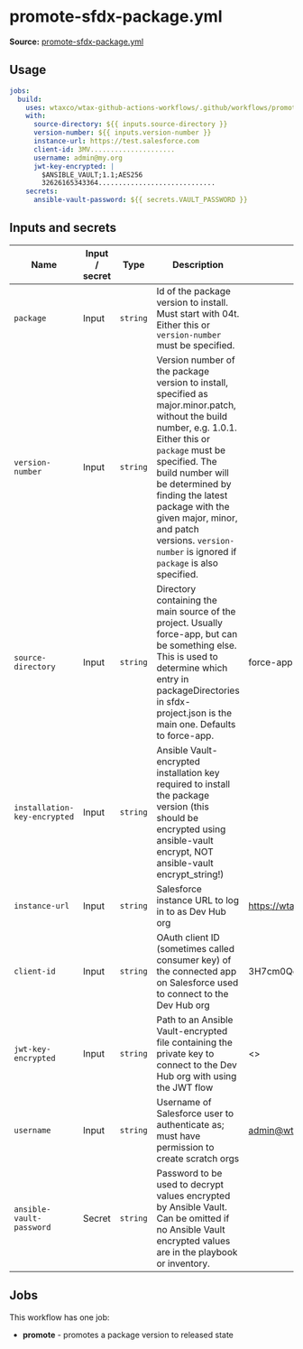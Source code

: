 # promote-sfdx-package.yml

**Source:** [promote-sfdx-package.yml](../.github/workflows/install-sfdx-package.yml)

## Usage

```yaml
jobs:
  build:
    uses: wtaxco/wtax-github-actions-workflows/.github/workflows/promote-sfdx-package.yml@main
    with:
      source-directory: ${{ inputs.source-directory }}
      version-number: ${{ inputs.version-number }}
      instance-url: https://test.salesforce.com
      client-id: 3MV.....................
      username: admin@my.org
      jwt-key-encrypted: |
        $ANSIBLE_VAULT;1.1;AES256
        32626165343364.............................
    secrets:
      ansible-vault-password: ${{ secrets.VAULT_PASSWORD }}
```

## Inputs and secrets

| Name                         | Input / secret | Type     | Description                                                                                                                                                                                                                                                                                                                                        | Default                                                                               |
|------------------------------|----------------|----------|----------------------------------------------------------------------------------------------------------------------------------------------------------------------------------------------------------------------------------------------------------------------------------------------------------------------------------------------------|---------------------------------------------------------------------------------------|
| `package`                    | Input          | `string` | Id of the package version to install. Must start with 04t. Either this or `version-number` must be specified.                                                                                                                                                                                                                                      |                                                                                       |
| `version-number`             | Input          | `string` | Version number of the package version to install, specified as major.minor.patch, without the build number, e.g. 1.0.1. Either this or `package` must be specified. The build number will be determined by finding the latest package with the given major, minor, and patch versions. `version-number` is ignored if `package` is also specified. |                                                                                       |
| `source-directory`           | Input          | `string` | Directory containing the main source of the project. Usually force-app, but can be something else. This is used to determine which entry in packageDirectories in sfdx-project.json is the main one. Defaults to force-app.                                                                                                                        | force-app                                                                             |
| `installation-key-encrypted` | Input          | `string` | Ansible Vault-encrypted installation key required to install the package version (this should be encrypted using ansible-vault encrypt, NOT ansible-vault encrypt_string!)                                                                                                                                                                         |                                                                                       |
| `instance-url`               | Input          | `string` | Salesforce instance URL to log in to as Dev Hub org                                                                                                                                                                                                                                                                                                | https://wtax.my.salesforce.com                                                        |
| `client-id`                  | Input          | `string` | OAuth client ID (sometimes called consumer key) of the connected app on Salesforce used to connect to the Dev Hub org                                                                                                                                                                                                                              | 3H7cm0QedwevwtVKpSJ4PXeI7kvPanBgB3qK0sBU06E5MSMka3xqeg9JETRkx8Z8PQxuZkUvlMJH10MQ8A9uw |
| `jwt-key-encrypted`          | Input          | `string` | Path to an Ansible Vault-encrypted file containing the private key to connect to the Dev Hub org with using the JWT flow                                                                                                                                                                                                                           | <<key for the connected app identified by client-id>>                                 |
| `username`                   | Input          | `string` | Username of Salesforce user to authenticate as; must have permission to create scratch orgs                                                                                                                                                                                                                                                        | admin@wtax.prod                                                                       |
| `ansible-vault-password`     | Secret         | `string` | Password to be used to decrypt values encrypted by Ansible Vault. Can be omitted if no Ansible Vault encrypted values are in the playbook or inventory.                                                                                                                                                                                            |                                                                                       |

## Jobs

This workflow has one job:
- **promote** - promotes a package version to released state
